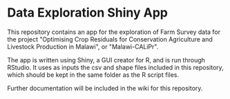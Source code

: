 # Data Exploration Shiny App

This repository contains an app for the exploration of Farm Survey data for the project "Optimising Crop Residuals for Conservation Agriculture and Livestock Production in Malawi", or "Malawi-CALiPr". 

The app is written using Shiny, a GUI creator for R, and is run through RStudio. It uses as inputs the csv and shape files included in this repository, which should be kept in the same folder as the R script files.

Further documentation will be included in the wiki for this repository.

